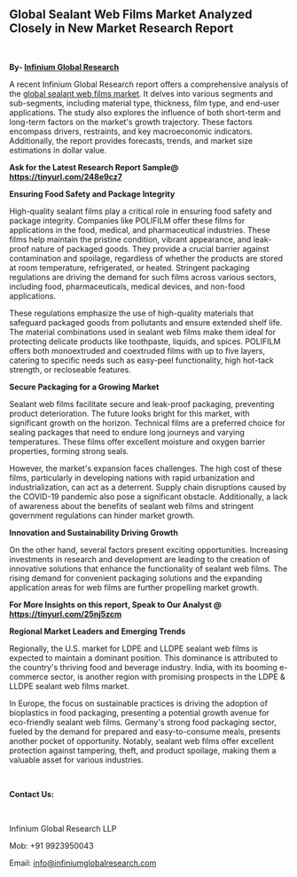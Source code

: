 <h2><strong>Global Sealant Web Films Market Analyzed Closely in New Market Research Report</strong></h2>
<p>&nbsp;</p>
<p><strong>By- </strong><a href="https://www.infiniumglobalresearch.com"><strong>Infinium Global Research</strong></a></p>
<p>A recent Infinium Global Research report offers a comprehensive analysis of the <a href="https://www.infiniumglobalresearch.com/reports/global-sealant-web-films-market">global sealant web films market</a>. It delves into various segments and sub-segments, including material type, thickness, film type, and end-user applications. The study also explores the influence of both short-term and long-term factors on the market's growth trajectory. These factors encompass drivers, restraints, and key macroeconomic indicators. Additionally, the report provides forecasts, trends, and market size estimations in dollar value.</p>
<p><strong>Ask for the Latest Research Report Sample@ </strong><a href="https://tinyurl.com/248e9cz7"><strong>https://tinyurl.com/248e9cz7</strong></a></p>
<p><strong>Ensuring Food Safety and Package Integrity</strong></p>
<p>High-quality sealant films play a critical role in ensuring food safety and package integrity. Companies like POLIFILM offer these films for applications in the food, medical, and pharmaceutical industries. These films help maintain the pristine condition, vibrant appearance, and leak-proof nature of packaged goods. They provide a crucial barrier against contamination and spoilage, regardless of whether the products are stored at room temperature, refrigerated, or heated. Stringent packaging regulations are driving the demand for such films across various sectors, including food, pharmaceuticals, medical devices, and non-food applications.</p>
<p>These regulations emphasize the use of high-quality materials that safeguard packaged goods from pollutants and ensure extended shelf life. The material combinations used in sealant web films make them ideal for protecting delicate products like toothpaste, liquids, and spices. POLIFILM offers both monoextruded and coextruded films with up to five layers, catering to specific needs such as easy-peel functionality, high hot-tack strength, or recloseable features.</p>
<p><strong>Secure Packaging for a Growing Market</strong></p>
<p>Sealant web films facilitate secure and leak-proof packaging, preventing product deterioration. The future looks bright for this market, with significant growth on the horizon. Technical films are a preferred choice for sealing packages that need to endure long journeys and varying temperatures. These films offer excellent moisture and oxygen barrier properties, forming strong seals.</p>
<p>However, the market's expansion faces challenges. The high cost of these films, particularly in developing nations with rapid urbanization and industrialization, can act as a deterrent. Supply chain disruptions caused by the COVID-19 pandemic also pose a significant obstacle. Additionally, a lack of awareness about the benefits of sealant web films and stringent government regulations can hinder market growth.</p>
<p><strong>Innovation and Sustainability Driving Growth</strong></p>
<p>On the other hand, several factors present exciting opportunities. Increasing investments in research and development are leading to the creation of innovative solutions that enhance the functionality of sealant web films. The rising demand for convenient packaging solutions and the expanding application areas for web films are further propelling market growth.</p>
<p><strong>For More Insights on this report, Speak to Our Analyst @ </strong><a href="https://tinyurl.com/25nj5zcm"><strong>https://tinyurl.com/25nj5zcm</strong></a></p>
<p><strong>Regional Market Leaders and Emerging Trends</strong></p>
<p>Regionally, the U.S. market for LDPE and LLDPE sealant web films is expected to maintain a dominant position. This dominance is attributed to the country's thriving food and beverage industry. India, with its booming e-commerce sector, is another region with promising prospects in the LDPE &amp; LLDPE sealant web films market.</p>
<p>In Europe, the focus on sustainable practices is driving the adoption of bioplastics in food packaging, presenting a potential growth avenue for eco-friendly sealant web films. Germany's strong food packaging sector, fueled by the demand for prepared and easy-to-consume meals, presents another pocket of opportunity. Notably, sealant web films offer excellent protection against tampering, theft, and product spoilage, making them a valuable asset for various industries.</p>
<p>&nbsp;</p>
<p><strong>Contact Us:</strong></p>
<p>&nbsp;</p>
<p>Infinium Global Research LLP</p>
<p>Mob: +91 9923950043</p>
<p>Email: <a href="mailto:info@infiniumglobalresearch.com">info@infiniumglobalresearch.com</a></p>